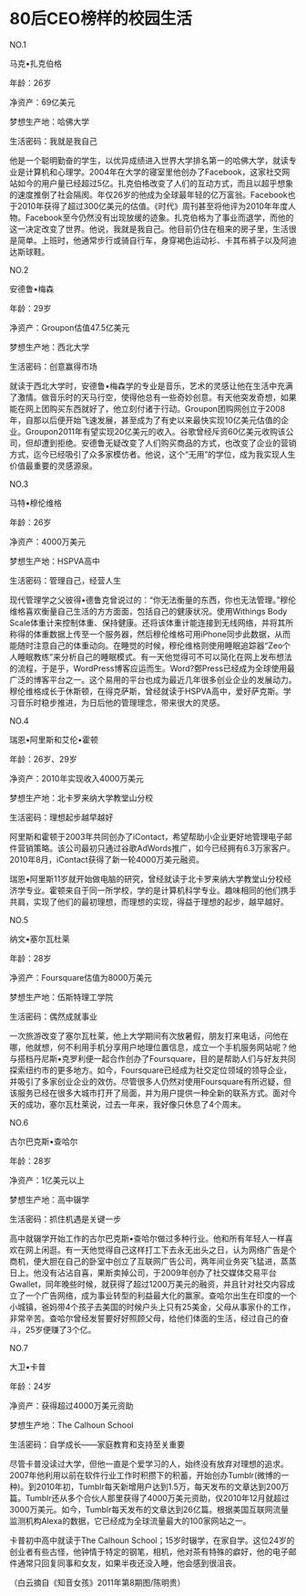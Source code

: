 # 80后CEO榜样的校园生活

NO.1 

马克•扎克伯格 

年龄：26岁 

净资产：69亿美元 

梦想生产地：哈佛大学 

生活密码：我就是我自己 

他是一个聪明勤奋的学生，以优异成绩进入世界大学排名第一的哈佛大学，就读专业是计算机和心理学。2004年在大学的寝室里他创办了Facebook，这家社交网站如今的用户量已经超过5亿。扎克伯格改变了人们的互动方式，而且以超乎想象的速度推倒了社会隔阂。年仅26岁的他成为全球最年轻的亿万富翁。Facebook也于2010年获得了超过300亿美元的估值。《时代》周刊甚至将他评为2010年年度人物。Facebook至今仍然没有出现放缓的迹象。扎克伯格为了事业而退学，而他的这一决定改变了世界。他说，我就是我自己。他目前仍住在租来的房子里，生活很是简单。上班时，他通常步行或骑自行车，身穿褐色运动衫、卡其布裤子以及阿迪达斯球鞋。 

NO.2 

安德鲁•梅森 

年龄：29岁 

净资产：Groupon估值47.5亿美元 

梦想生产地：西北大学 

生活密码：创意赢得市场 

就读于西北大学时，安德鲁•梅森学的专业是音乐，艺术的灵感让他在生活中充满了激情。做音乐时的天马行空，使得他总有一些奇妙创意。有天他突发奇想，如果能在网上团购买东西就好了，他立刻付诸于行动。Groupon团购网创立于2008年，自那以后便开始飞速发展，甚至成为了有史以来最快实现10亿美元估值的企业。Groupon2011年有望实现20亿美元的收入。谷歌曾经斥资60亿美元收购该公司，但却遭到拒绝。安德鲁无疑改变了人们购买商品的方式，也改变了企业的营销方式，迄今已经吸引了众多家模仿者。他说，这个“无用”的学位，成为我实现人生价值最重要的灵感源泉。 

NO.3 

马特•穆伦维格 

年龄：26岁 

净资产：4000万美元 

梦想生产地：HSPVA高中 

生活密码：管理自己，经营人生 

现代管理学之父彼得•德鲁克曾说过的：“你无法衡量的东西，你也无法管理。”穆伦维格喜欢衡量自己生活的方方面面，包括自己的健康状况。使用Withings Body Scale体重计来控制体重、保持健康。还将该体重计能连接到无线网络，并将其所称得的体重数据上传至一个服务器，然后穆伦维格可用iPhone同步此数据，从而能随时注意自己的体重动向。在睡觉的时候，穆伦维格则使用睡眠追踪器“Zeo个人睡眠教练”来分析自己的睡眠模式。有一天他觉得可不可以简化在网上发布想法的流程，于是乎，WordPress博客应运而生。Word?鄄Press已经成为全球使用最广泛的博客平台之一。这个易用的平台也成为最近几年很多创业企业的发展动力。穆伦维格成长于休斯顿，在得克萨斯，曾经就读于HSPVA高中，爱好萨克斯。学习音乐时稳步推进，为日后他的管理理念，带来很大的灵感。 

NO.4 

瑞恩•阿里斯和艾伦•霍顿 

年龄：26岁、29岁 

净资产：2010年实现收入4000万美元 

梦想生产地：北卡罗来纳大学教堂山分校 

生活密码：理想起步越早越好 

阿里斯和霍顿于2003年共同创办了iContact，希望帮助小企业更好地管理电子邮件营销策略。该公司最初只通过谷歌AdWords推广，如今已经拥有6.3万家客户。2010年8月，iContact获得了新一轮4000万美元融资。 

瑞恩•阿里斯11岁就开始做电脑的研究，曾经就读于北卡罗来纳大学教堂山分校经济学专业。霍顿来自于同一所学校，学的是计算机科学专业。趣味相同的他们携手共肩，实现了他们的最初理想，而理想的实现，得益于理想的起步，越早越好。 

NO.5 

纳文•塞尔瓦杜莱 

年龄：28岁 

净资产：Foursquare估值为8000万美元 

梦想生产地：伍斯特理工学院 

生活密码：偶然成就事业 

一次旅游改变了塞尔瓦杜莱，他上大学期间有次放暑假，朋友打来电话，问他在哪，他就想，何不利用手机分享用户地理位置信息，成立一个手机服务网站呢？他与搭档丹尼斯•克罗利便一起合作创办了Foursquare，目的是帮助人们与好友共同探索纽约市的更多地方。如今，Foursquare已经成为社交定位领域的领导企业，并吸引了多家创业企业的效仿。尽管很多人仍然对使用Foursquare有所迟疑，但该服务已经在很多大城市打开了局面，并为用户提供一种全新的联系方式。面对今天的成功，塞尔瓦杜莱说，过去一年来，我好像只休息了4个周末。 

NO.6 

古尔巴克斯•查哈尔 

年龄：28岁 

净资产：1亿美元以上 

梦想生产地：高中辍学 

生活密码：抓住机遇是关键一步 

高中就辍学开始工作的古尔巴克斯•查哈尔做过多种行业。他和所有年轻人一样喜欢在网上闲逛。有一天他觉得自己这样打工下去永无出头之日，认为网络广告是个商机，便大胆在自己的卧室中创立了互联网广告公司，两年间业务突飞猛进，蒸蒸日上。他没有沾沾自喜，果断卖掉公司，于2009年创办了社交媒体交易平台Gwallet，同年晚些时候，就获得了超过1200万美元的融资，并且针对社交内容成立了一个广告网络，成为事业转型的利益最大化的赢家。查哈尔出生在印度的一个小城镇，爸妈带4个孩子去美国的时候户头上只有25美金，父母从事家仆的工作，非常辛苦。查哈尔曾经发誓要好好照顾父母，给他们体面的生活，经过自己的奋斗，25岁便赚了3个亿。 

NO.7 

大卫•卡普 

年龄：24岁 

净资产：获得超过4000万美元资助 

梦想生产地：The Calhoun School 

生活密码：自学成长——家庭教育和支持至关重要 

尽管卡普没读过大学，但他一直是个爱学习的人，始终没有放弃对理想的追求。2007年他利用以前在软件行业工作时积攒下的积蓄，开始创办Tumblr(微博的一种)。到2010年初，Tumblr每天新增用户达到1.5万，每天发布的文章达到200万篇。Tumblr还从多个合伙人那里获得了4000万美元资助，仅2010年12月就超过3000万美元。如今，Tumblr每天发布的文章达到26亿篇。根据美国互联网流量监测机构Alexa的数据，它已经成为全球流量最大的100家网站之一。 

卡普初中高中就读于The Calhoun School；15岁时辍学，在家自学。这位24岁的创业者有些古怪，他钟情于特定的钢笔，相机，他对茶有特殊的癖好，他的电子邮件通常只回复同事和女友，如果半夜还没入睡，他会感到很沮丧。 

（白云摘自《知音女孩》2011年第8期图/陈明贵）